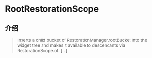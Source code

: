 # RootRestorationScope

## 介绍

> Inserts a child bucket of RestorationManager.rootBucket into the widget tree and makes it available to descendants via RestorationScope.of. [...]
